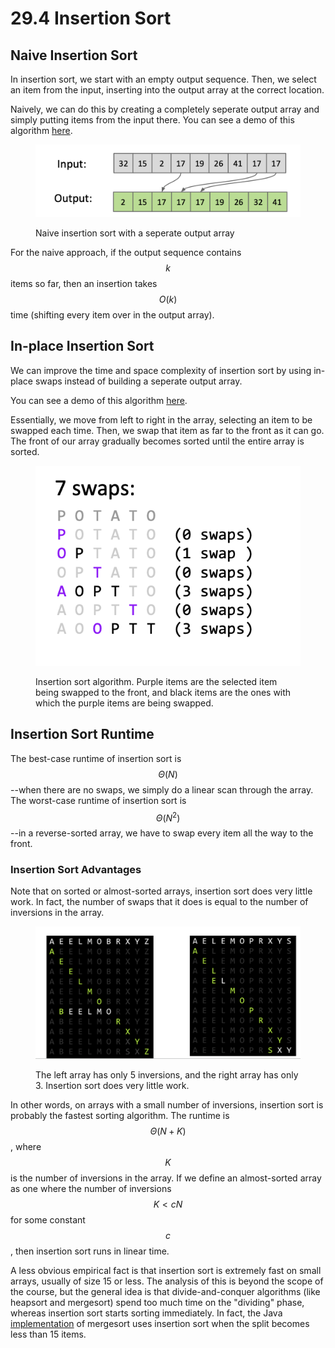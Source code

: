 # 29.4 Insertion Sort

## Naive Insertion Sort

In insertion sort, we start with an empty output sequence. Then, we select an item from the input, inserting into the output array at the correct location.

Naively, we can do this by creating a completely seperate output array and simply putting items from the input there. You can see a demo of this algorithm [here](http://goo.gl/bVyVCS).

<figure><img src="../.gitbook/assets/image (19).png" alt=""><figcaption><p>Naive insertion sort with a seperate output array</p></figcaption></figure>

For the naive approach, if the output sequence contains $$k$$ items so far, then an insertion takes $$O(k)$$ time (shifting every item over in the output array).

## In-place Insertion Sort

We can improve the time and space complexity of insertion sort by using in-place swaps instead of building a seperate output array.&#x20;

You can see a demo of this algorithm [here](https://docs.google.com/presentation/d/10b9aRqpGJu8pUk8OpfqUIEEm8ou-zmmC7b_BE5wgNg0/edit#slide=id.g463de7561_042).

Essentially, we move from left to right in the array, selecting an item to be swapped each time. Then, we swap that item as far to the front as it can go. The front of our array gradually becomes sorted until the entire array is sorted.

<figure><img src="../.gitbook/assets/image (130).png" alt=""><figcaption><p>Insertion sort algorithm. Purple items are the selected item being swapped to the front, and black items are the ones with which the purple items are being swapped.</p></figcaption></figure>

## Insertion Sort Runtime

The best-case runtime of insertion sort is $$\Theta(N)$$--when there are no swaps, we simply do a linear scan through the array. The worst-case runtime of insertion sort is $$\Theta(N^2)$$--in a reverse-sorted array, we have to swap every item all the way to the front.&#x20;

### Insertion Sort Advantages

Note that on sorted or almost-sorted arrays, insertion sort does very little work. In fact, the number of swaps that it does is equal to the number of inversions in the array.

<figure><img src="../.gitbook/assets/image (75).png" alt=""><figcaption><p>The left array has only 5 inversions, and the right array has only 3. Insertion sort does very little work.</p></figcaption></figure>

In other words, on arrays with a small number of inversions, insertion sort is probably the fastest sorting algorithm. The runtime is $$\Theta(N + K)$$, where $$K$$ is the number of inversions in the array. If we define an almost-sorted array as one where the number of inversions $$K < cN$$ for some constant $$c$$, then insertion sort runs in linear time.

A less obvious empirical fact is that insertion sort is extremely fast on small arrays, usually of size 15 or less. The analysis of this is beyond the scope of the course, but the general idea is that divide-and-conquer algorithms (like heapsort and mergesort) spend too much time on the "dividing" phase, whereas insertion sort starts sorting immediately. In fact, the Java [implementation](http://grepcode.com/file/repository.grepcode.com/java/root/jdk/openjdk/6-b14/java/util/Arrays.java#Arrays.mergeSort%28java.lang.Object%5B%5D%2Cjava.lang.Object%5B%5D%2Cint%2Cint%2Cint%29) of mergesort uses insertion sort when the split becomes less than 15 items.&#x20;
